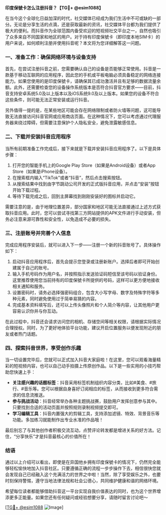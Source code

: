 **印度保號卡怎么注册抖音？【TG💪+ @esim1088】**

在当今这个全球化日益加深的时代，社交媒体已经成为我们生活中不可或缺的一部分。无论是分享生活的点滴，还是获取最新的资讯，社交媒体平台都为我们提供了极大的便利。而抖音作为全球范围内备受欢迎的短视频社交平台之一，自然也吸引了众多来自不同国家和地区的用户。对于持有印度保號卡（即印度本地SIM卡）的用户来说，如何顺利注册并使用抖音呢？本文将为您详细解答这一问题。

### 一、准备工作：确保网络环境与设备支持

首先，在尝试注册抖音之前，您需要确认自己的设备是否能够正常使用。抖音是一款基于移动互联网的应用程序，因此您的手机或平板电脑必须具备稳定的网络连接能力。如果您使用的是印度保號卡，请确保其已成功激活并且有足够的数据流量余额。此外，还需要检查您的设备操作系统版本是否符合抖音官方要求——目前，抖音支持安卓系统5.0及以上版本以及iOS系统9.0及以上版本。如果您的设备不符合这些条件，则可能无法正常安装或运行抖音。

另外值得一提的是，在某些地区可能会存在网络限制或者防火墙等问题，这可能导致无法直接访问抖音官网或应用商店页面。在这种情况下，您可以考虑通过代理服务器来绕过障碍，但需要注意保护个人隐私安全，避免泄露敏感信息。

### 二、下载并安装抖音应用程序

当所有前期准备工作完成后，接下来就是下载并安装抖音应用程序了。以下是具体步骤：

1. 打开您的智能手机上的Google Play Store（如果是Android设备）或者App Store（如果是iPhone设备）。
2. 在搜索框内输入“TikTok”或者“抖音”，然后点击搜索按钮。
3. 从搜索结果中找到由字节跳动公司开发的正式版抖音应用，并点击“安装”按钮开始下载过程。
4. 等待下载完成之后，回到主屏幕找到刚刚安装好的图标并启动它。

需要注意的是，由于地理位置差异，部分国家和地区可能无法直接通过上述方式获取抖音应用。此时，您可以尝试寻找第三方网站提供的APK文件进行手动安装，但务必注意来源可靠性和安全性，以免造成不必要的损失。

### 三、注册账号并完善个人信息

完成应用程序安装后，就可以进入下一步——注册一个新的抖音账号了。具体操作如下：

1. 启动抖音应用程序后，首先会提示您登录或注册新账户。选择后者即可开始创建属于自己的账号。
2. 输入手机号码作为用户名，并按照指示发送验证码短信至该号码以验证身份。这里推荐使用您当前持有的印度保號卡所提供的号码，这样可以更方便地接收相关通知和服务。
3. 设置密码时，请务必选择强密码组合，包含大小写字母、数字及特殊字符等多种元素，同时避免使用过于简单易猜的内容。
4. 完成基本资料填写后，还可以上传头像照片和个人简介等内容，让其他用户更容易认识你并与你互动。

在此过程中，抖音还会请求访问您的相机、存储空间等相关权限，请根据实际情况合理授权。同时，为了更好地体验平台功能，建议开启位置服务以便发现附近的朋友或者热门话题。

### 四、探索抖音世界，享受创作乐趣

当一切设置完毕后，您就可以正式加入抖音大家庭啦！在这里，您可以观看海量精彩的短视频内容，也可以自己动手拍摄上传原创作品。以下是一些实用的小技巧帮助您快速上手：

- **关注感兴趣的话题标签**：抖音采用标签机制组织内容分类，比如#美食、#旅行、#音乐等。您可以根据自身喜好订阅相应的标签，从而接收到更多符合需求的信息流推送。
- **参与挑战活动**：抖音经常举办各种主题挑战赛，鼓励用户发挥创意参与其中。只要找到合适的活动页面并按照规则录制视频提交即可。
- **学习编辑工具**：抖音内置强大的剪辑工具，支持添加滤镜、特效、背景音乐等功能。多加练习就能制作出专业水准的作品哦！

最后别忘了与其他创作者积极交流互动，点赞评论转发都是增进关系的好方法。记住，“分享快乐”才是抖音最核心的价值所在！

### 结语

通过以上介绍可以看出，即使是在异国他乡拥有印度保號卡的情况下，仍然完全能够轻松愉快地加入抖音社区。只要遵循正确的流程一步步操作下去，相信很快您就会发现自己已经融入这个充满活力的世界之中啦！当然，除了享受娱乐之外，也要时刻保持警惕，遵守当地法律法规和社会公德心，共同维护健康和谐的网络环境。

希望每位读者都能够借助抖音这一平台实现自我价值表达的同时，也为这个世界增添更多正能量。如果您还有任何疑问或经验想要分享，请随时留言讨论吧～

[[TG💪+ @esim1088](https://t.me/s/esim1088) ![Image](https://i.postimg.cc/4NQfJmqS/Snipaste-2025-05-13-00-14-12.png)]